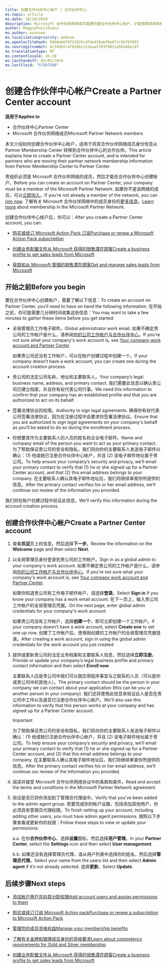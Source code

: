 ```yaml
---
title: 创建合作伙伴中心帐户 | 合作伙伴中心
ms.topic: article
ms.date: 10/29/2018
description: Microsoft 合作伙伴网络成员需要创建合作伙伴中心帐户，才能管理其网络权益和能力，以及创建业务档案。
author: MaggiePucciEvans
ms.author: evansma
ms.localizationpriority: medium
ms.openlocfilehash: 93b8eb679731025cd7ded38abf6e071c5b797893
ms.sourcegitcommit: 4c34d6fcaf020bcc53eaa5f0379011a56149a14f
ms.translationtype: MT
ms.contentlocale: zh-CN
ms.lasthandoff: 03/05/2019
ms.locfileid: "57587590"
---
```

# <a name="create-a-partner-center-account"></a><span data-ttu-id="acc9e-103">创建合作伙伴中心帐户</span><span class="sxs-lookup"><span data-stu-id="acc9e-103">Create a Partner Center account</span></span>

<span data-ttu-id="acc9e-104">**适用于**</span><span class="sxs-lookup"><span data-stu-id="acc9e-104">**Applies to**</span></span>

-   <span data-ttu-id="acc9e-105">合作伙伴中心</span><span class="sxs-lookup"><span data-stu-id="acc9e-105">Partner Center</span></span>
-   <span data-ttu-id="acc9e-106">Microsoft 合作伙伴网络成员</span><span class="sxs-lookup"><span data-stu-id="acc9e-106">Microsoft Partner Network members</span></span>


<span data-ttu-id="acc9e-107">本文介绍如何创建合作伙伴中心帐户，适用于将其合作伙伴网络成员身份信息从 Partner Membership Center 转移到合作伙伴中心的合作伙伴。</span><span class="sxs-lookup"><span data-stu-id="acc9e-107">This article explains how to create a Partner Center account, and is intended for partners who are moving their partner network membership information from Partner Membership Center to Partner Center.</span></span> 

<span data-ttu-id="acc9e-108">贵组织必须是 Microsoft 合作伙伴网络的成员，然后才能在合作伙伴中心创建帐户。</span><span class="sxs-lookup"><span data-stu-id="acc9e-108">Before you can create an account on Partner Center, your company must be a member of the Microsoft Partner Network.</span></span> <span data-ttu-id="acc9e-109">如果你不是该网络的成员，可以[立即加入](https://partners.microsoft.com/PartnerProgram/simplifiedenrollment.aspx)。</span><span class="sxs-lookup"><span data-stu-id="acc9e-109">If you're not already a member of the network, you can [join now](https://partners.microsoft.com/PartnerProgram/simplifiedenrollment.aspx).</span></span>  <span data-ttu-id="acc9e-110">了解有关 Microsoft 合作伙伴网络中的成员身份的[更多信息](https://partner.microsoft.com/membership)。</span><span class="sxs-lookup"><span data-stu-id="acc9e-110">[Learn more](https://partner.microsoft.com/membership) about membership in the Microsoft Partner Network.</span></span>  

<span data-ttu-id="acc9e-111">创建合作伙伴中心帐户后，你可以：</span><span class="sxs-lookup"><span data-stu-id="acc9e-111">After you create a Partner Center account, you can:</span></span>

-   [<span data-ttu-id="acc9e-112">购买或续订 Microsoft Action Pack 订阅</span><span class="sxs-lookup"><span data-stu-id="acc9e-112">Purchase or renew a Microsoft Action Pack subscription</span></span>](mpn-get-action-pack.md)

-   [<span data-ttu-id="acc9e-113">创建业务配置文件从 Microsoft 获得的销售潜在顾客</span><span class="sxs-lookup"><span data-stu-id="acc9e-113">Create a business profile to get sales leads from Microsoft</span></span>](create-a-marketing-profile.md)

-   [<span data-ttu-id="acc9e-114">获取和从 Microsoft 管理的销售潜在顾客</span><span class="sxs-lookup"><span data-stu-id="acc9e-114">Get and manage sales leads from Microsoft</span></span>](responding-to-referrals.md)

## <a name="before-you-begin"></a><span data-ttu-id="acc9e-115">开始之前</span><span class="sxs-lookup"><span data-stu-id="acc9e-115">Before you begin</span></span>

<span data-ttu-id="acc9e-116">要在合作伙伴中心创建帐户，需要了解以下信息：</span><span class="sxs-lookup"><span data-stu-id="acc9e-116">To create an account on Partner Center, you’ll need to have on hand the following information.</span></span> <span data-ttu-id="acc9e-117">在开始之前，你可能需要几分钟时间收集这些信息：</span><span class="sxs-lookup"><span data-stu-id="acc9e-117">You may want to take a few minutes to gather these items before you get started:</span></span>

-   <span data-ttu-id="acc9e-118">全局管理员工作电子邮件。</span><span class="sxs-lookup"><span data-stu-id="acc9e-118">Global administrator work email.</span></span> <span data-ttu-id="acc9e-119">如果不确定贵公司的工作帐户是什么，请参阅[你的公司工作帐户与合作伙伴中心](azure-active-directory-tenants-and-partner-center.md)。</span><span class="sxs-lookup"><span data-stu-id="acc9e-119">If you're not sure what your company's work account is, see [Your company work account and Partner Center](azure-active-directory-tenants-and-partner-center.md).</span></span>

    <span data-ttu-id="acc9e-120">如果贵公司还没有工作帐户，可以在帐户创建过程中创建一个。</span><span class="sxs-lookup"><span data-stu-id="acc9e-120">If your company doesn’t have a work account, you can create one during the account creation process.</span></span> 

-   <span data-ttu-id="acc9e-121">贵公司的法定公司名称、地址和主要联系人。</span><span class="sxs-lookup"><span data-stu-id="acc9e-121">Your company’s legal business name, address, and primary contact.</span></span> <span data-ttu-id="acc9e-122">我们需要此信息以确认贵公司已建立档案，并且你有权代表公司行事。</span><span class="sxs-lookup"><span data-stu-id="acc9e-122">We need this information to confirm that your company has an established profile and that you are authorized to act on its behalf.</span></span> 

-   <span data-ttu-id="acc9e-123">签署法律协议的权限。</span><span class="sxs-lookup"><span data-stu-id="acc9e-123">Authority to sign legal agreements.</span></span> <span data-ttu-id="acc9e-124">确保你有权代表公司签署法律协议，因为在注册过程中会要求你签署法律协议。</span><span class="sxs-lookup"><span data-stu-id="acc9e-124">Ensure that you are authorized to sign legal agreements on your company's behalf as you’ll be asked to do so during the enrollment process.</span></span>

-   <span data-ttu-id="acc9e-125">你想要其作为主要联系人的人员的姓名和企业电子邮件。</span><span class="sxs-lookup"><span data-stu-id="acc9e-125">Name and company email of the person you want to act as your primary contact.</span></span> <span data-ttu-id="acc9e-126">为了帮助保证贵公司的安全和隐私，我们将向你的主要联系人发送电子邮件以确认：(1) 他或她已注册合作伙伴中心帐户，并且 (2) 该电子邮件地址属于贵公司。</span><span class="sxs-lookup"><span data-stu-id="acc9e-126">To help ensure your company’s security and privacy, we’ll email your primary contact to verify that (1) he or she signed up for a Partner Center account, and that (2) this email address belongs to your company.</span></span> <span data-ttu-id="acc9e-127">在主要联系人确认其电子邮件地址后，我们将继续审查你所提供的信息。</span><span class="sxs-lookup"><span data-stu-id="acc9e-127">After the primary contact verifies his or her email address, we’ll continue our review of the information you provided.</span></span>

<span data-ttu-id="acc9e-128">我们将在帐户创建过程中验证此信息。</span><span class="sxs-lookup"><span data-stu-id="acc9e-128">We’ll verify this information during the account creation process.</span></span> 
 
## <a name="create-a-partner-center-account"></a><span data-ttu-id="acc9e-129">创建合作伙伴中心帐户</span><span class="sxs-lookup"><span data-stu-id="acc9e-129">Create a Partner Center account</span></span>

1.  <span data-ttu-id="acc9e-130">查看**欢迎**页上的信息，然后选择**下一步**。</span><span class="sxs-lookup"><span data-stu-id="acc9e-130">Review the information on the **Welcome** page and then select **Next**.</span></span>

2.  <span data-ttu-id="acc9e-131">以全局管理员身份登录到贵公司的工作帐户。</span><span class="sxs-lookup"><span data-stu-id="acc9e-131">Sign in as a global admin to your company's work account.</span></span> <span data-ttu-id="acc9e-132">如果不确定贵公司的工作帐户是什么，请参阅[你的公司工作帐户与合作伙伴中心](azure-active-directory-tenants-and-partner-center.md)。</span><span class="sxs-lookup"><span data-stu-id="acc9e-132">If you're not sure what your company's work account is, see [Your company work account and Partner Center](azure-active-directory-tenants-and-partner-center.md).</span></span>

    <span data-ttu-id="acc9e-133">如果你知道贵公司有工作电子邮件帐户，请选择**登录**。</span><span class="sxs-lookup"><span data-stu-id="acc9e-133">Select **Sign in** if you know your company has a work email account.</span></span> <span data-ttu-id="acc9e-134">在下一页上，输入贵公司工作帐户的全局管理员凭据。</span><span class="sxs-lookup"><span data-stu-id="acc9e-134">On the next page, enter global admin credentials for your company's work account.</span></span> 

    <span data-ttu-id="acc9e-135">如果贵公司没有工作帐户，选择**创建一个**，即可立即创建一个工作帐户。</span><span class="sxs-lookup"><span data-stu-id="acc9e-135">If your company doesn’t have a work account, select **Create one** to set one up now.</span></span> <span data-ttu-id="acc9e-136">创建了工作帐户后，使用刚创建的工作帐户的全局管理员凭据登录。</span><span class="sxs-lookup"><span data-stu-id="acc9e-136">After creating a work account, sign in using the global admin credentials for the work account you just created.</span></span>

3.  <span data-ttu-id="acc9e-137">提供或更新贵公司的法定业务档案和主要联系人信息，然后选择**立即注册**。</span><span class="sxs-lookup"><span data-stu-id="acc9e-137">Provide or update your company’s legal business profile and primary contact information and then select **Enroll now**.</span></span> 

    <span data-ttu-id="acc9e-138">主要联系人应是贵公司中我们可以就应用程序事宜与之联系的人员（可以是你或贵公司中的其他人）。</span><span class="sxs-lookup"><span data-stu-id="acc9e-138">The primary contact should be the person in your company we can contact about your application (this can be you or another person in your company).</span></span> <span data-ttu-id="acc9e-139">我们还将使用此信息来验证此人是否在贵公司中工作以及是否已注册合作伙伴中心帐户。</span><span class="sxs-lookup"><span data-stu-id="acc9e-139">We'll also use this information to verify that this person works at your company and has signed up for a Partner Center account.</span></span>

    > [!IMPORTANT]  
    > <span data-ttu-id="acc9e-140">为了帮助保证贵公司的安全和隐私，我们将向你的主要联系人发送电子邮件以确认：(1) 他或她已注册合作伙伴中心帐户，并且 (2) 该电子邮件地址属于贵公司。</span><span class="sxs-lookup"><span data-stu-id="acc9e-140">To help ensure your company’s security and privacy, we’ll email your primary contact to verify that (1) he or she signed up for a Partner Center account, and (2) that this email address belongs to your company.</span></span> <span data-ttu-id="acc9e-141">在主要联系人确认其电子邮件地址后，我们将继续审查你所提供的信息。</span><span class="sxs-lookup"><span data-stu-id="acc9e-141">After the primary contact verifies his or her email address, we’ll continue our review of the information you provided.</span></span>

4.  <span data-ttu-id="acc9e-142">阅读并接受 Microsoft 合作伙伴网络协议中的条款和条件。</span><span class="sxs-lookup"><span data-stu-id="acc9e-142">Read and accept the terms and conditions in the Microsoft Partner Network agreement.</span></span> 

5.  <span data-ttu-id="acc9e-143">验证是否已将你添加到了管理员代理组中。</span><span class="sxs-lookup"><span data-stu-id="acc9e-143">Verify that you’ve been added to the admin agent group.</span></span> <span data-ttu-id="acc9e-144">若要完成你的帐户设置，包括添加其他用户，你必须具有管理员代理权限。</span><span class="sxs-lookup"><span data-stu-id="acc9e-144">To finish setting up your account, including adding other users, you must have admin agent permissions.</span></span> <span data-ttu-id="acc9e-145">按照以下步骤查看或更新你的权限：</span><span class="sxs-lookup"><span data-stu-id="acc9e-145">Follow these steps to view or update your permissions:</span></span>

    <span data-ttu-id="acc9e-146">a.</span><span class="sxs-lookup"><span data-stu-id="acc9e-146">a.</span></span> <span data-ttu-id="acc9e-147">在你**合作伙伴中心**，选择**设置**图标，然后选择**用户管理**。</span><span class="sxs-lookup"><span data-stu-id="acc9e-147">In your **Partner Center**, select the **Settings** icon and then select **User management**.</span></span>  

    <span data-ttu-id="acc9e-148">b.</span><span class="sxs-lookup"><span data-stu-id="acc9e-148">b.</span></span> <span data-ttu-id="acc9e-149">如果还没有选择管理员代理，请从用户列表中选择你的姓名，然后选择**管理员代理**。</span><span class="sxs-lookup"><span data-stu-id="acc9e-149">Select your name from the users list and then select **Admin agent** if it’s not already selected.</span></span> <span data-ttu-id="acc9e-150">选择**更新**。</span><span class="sxs-lookup"><span data-stu-id="acc9e-150">Select **Update**.</span></span>  

## <a name="next-steps"></a><span data-ttu-id="acc9e-151">后续步骤</span><span class="sxs-lookup"><span data-stu-id="acc9e-151">Next steps</span></span>

-   [<span data-ttu-id="acc9e-152">添加帐户用户并向其分配权限</span><span class="sxs-lookup"><span data-stu-id="acc9e-152">Add account users and assign permissions to them</span></span>](create-user-accounts-and-set-permissions.md)

-   [<span data-ttu-id="acc9e-153">购买或续订订阅 Microsoft Action pack</span><span class="sxs-lookup"><span data-stu-id="acc9e-153">Purchase or renew a subscription to Microsoft Action Pack</span></span>](mpn-get-action-pack.md)

-   [<span data-ttu-id="acc9e-154">管理您的成员资格权益</span><span class="sxs-lookup"><span data-stu-id="acc9e-154">Manage your membership benefits</span></span>](manage-your-partner-network-benefits.md)

-   [<span data-ttu-id="acc9e-155">了解有关金牌和银牌成员身份的资格要求</span><span class="sxs-lookup"><span data-stu-id="acc9e-155">Learn about competency requirements for Gold and Silver membership</span></span>](https://partner.microsoft.com/membership/competencies)

-   [<span data-ttu-id="acc9e-156">创建业务配置文件从 Microsoft 获得的销售潜在顾客</span><span class="sxs-lookup"><span data-stu-id="acc9e-156">Create a business profile to get sales leads from Microsoft</span></span>](create-a-marketing-profile.md)